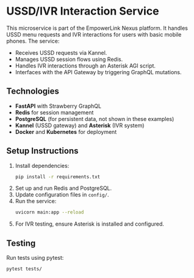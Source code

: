 # USSD/IVR Interaction Service

This microservice is part of the EmpowerLink Nexus platform. It handles USSD menu requests and IVR interactions for users with basic mobile phones. The service:
- Receives USSD requests via Kannel.
- Manages USSD session flows using Redis.
- Handles IVR interactions through an Asterisk AGI script.
- Interfaces with the API Gateway by triggering GraphQL mutations.

## Technologies
- **FastAPI** with Strawberry GraphQL
- **Redis** for session management
- **PostgreSQL** (for persistent data, not shown in these examples)
- **Kannel** (USSD gateway) and **Asterisk** (IVR system)
- **Docker** and **Kubernetes** for deployment

## Setup Instructions
1. Install dependencies:
    ```bash
    pip install -r requirements.txt
    ```
2. Set up and run Redis and PostgreSQL.
3. Update configuration files in `config/`.
4. Run the service:
    ```bash
    uvicorn main:app --reload
    ```
5. For IVR testing, ensure Asterisk is installed and configured.

## Testing
Run tests using pytest:
```bash
pytest tests/

